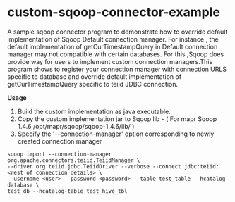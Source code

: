 # custom-sqoop-connector-example

A sample sqoop connector program to demonstrate how to override default implementation of Sqoop Default connection manager.
For instance , the default implementation of getCurTimestampQuery in Default connection manager may not compatible with certain databases.
For this ,Sqoop does provide way for users to implement custom connection managers.This program shows to register your connection manager 
with connection URLS specific to database and override default implementation of getCurTimestampQuery specific to teiid JDBC connection.

**Usage**

1) Build the custom implementation as java executable. 
2) Copy the custom implementation jar to Sqoop lib - ( For mapr Sqoop 1.4.6 /opt/mapr/sqoop/sqoop-1.4.6/lib/ )
3) Specify the '--connection-manager' option corresponding to newly created connection manager 

```
sqoop import --connection-manager org.apache.connectors.teiid.TeiidManager \
--driver org.teiid.jdbc.TeiidDriver --verbose --connect jdbc:teiid:<rest of connection details> \
--username <user> --password <password> --table test_table --hcatalog-database \
test_db --hcatalog-table test_hive_tbl
```
